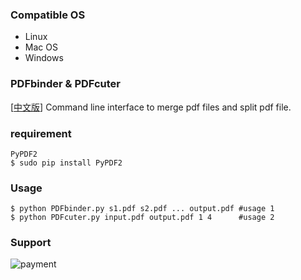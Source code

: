 ### Compatible OS  
- Linux 
- Mac OS
- Windows

### PDFbinder & PDFcuter 
[[中文版](./README_CN.md)] Command line interface to merge pdf files and split pdf file.

### requirement 
	PyPDF2 
    $ sudo pip install PyPDF2

### Usage 
    $ python PDFbinder.py s1.pdf s2.pdf ... output.pdf #usage 1
    $ python PDFcuter.py input.pdf output.pdf 1 4      #usage 2

### Support 
![payment](https://raw.github.com/QMHTMY/share/master/payment.png)
